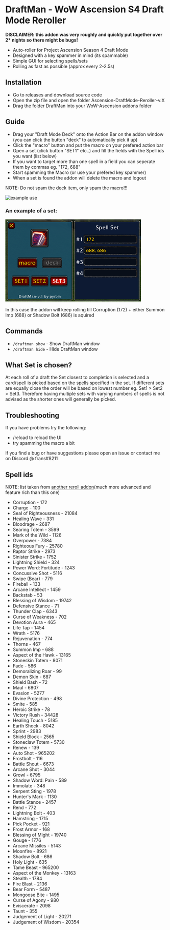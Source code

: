 # DraftMan - WoW Ascension S4 Draft Mode Reroller

**DISCLAIMER: this addon was very roughly and quickly put together over 2\* nights so there might be bugs!**

- Auto-roller for Project Ascension Season 4 Draft Mode
- Designed with a key spammer in mind (its spammable)
- Simple GUI for selecting spells/sets
- Rolling as fast as possible (approx every 2-2.5s)

## Installation

- Go to releases and download source code
- Open the zip file and open the folder Ascension-DraftMode-Reroller-v.X
- Drag the folder DraftMan into your WoW-Ascension addons folder

## Guide

- Drag your "Draft Mode Deck" onto the Action Bar on the addon window (you can click the button "deck" to automatically pick it up)
- Click the "macro" button and put the macro on your prefered action bar
- Open a set (click button "SET1" etc..) and fill the fields with the Spell ids you want (list below)
- If you want to target more than one spell in a field you can seperate them by commas eg. "172, 688"
- Start spamming the Macro (or use your prefered key spammer)
- When a set is found the addon will delete the macro and logout

NOTE: Do not spam the deck item, only spam the macro!!!

![](use-example.gif "example use")

### An example of a set:

![](example.png "example set")

In this case the addon will keep rolling till Corruption (172) + either Summon Imp (688) or Shadow Bolt (686) is aquired

## Commands

- `/draftman show` - Show DraftMan window
- `/draftman hide` - Hide DraftMan window

## What Set is chosen?

At each roll of a draft the Set closest to completion is selected and a card/spell is picked based on the spells specified in the set.
If different sets are equally close the order will be based on lowest number eg. Set1 > Set2 > Set3.
Therefore having multiple sets with varying numbers of spells is not advised as the shorter ones will generally be picked.

## Troubleshooting

If you have problems try the following:

- /reload to reload the UI
- try spamming the macro a bit

If you find a bug or have suggestions please open an issue or contact me on Discord @ frans#8211

## Spell ids

NOTE: list taken from [another reroll addon](https://github.com/Malow/MaloWAscensionReroller#statistics-from-randomly-picking-spells)(much more advanced and feature rich than this one)

- Corruption - 172
- Charge - 100
- Seal of Righteousness - 21084
- Healing Wave - 331
- Bloodrage - 2687
- Searing Totem - 3599
- Mark of the Wild - 1126
- Overpower - 7384
- Righteous Fury - 25780
- Raptor Strike - 2973
- Sinister Strike - 1752
- Lightning Shield - 324
- Power Word: Fortitude - 1243
- Concussive Shot - 5116
- Swipe (Bear) - 779
- Fireball - 133
- Arcane Intellect - 1459
- Backstab - 53
- Blessing of Wisdom - 19742
- Defensive Stance - 71
- Thunder Clap - 6343
- Curse of Weakness - 702
- Devotion Aura - 465
- Life Tap - 1454
- Wrath - 5176
- Rejuvenation - 774
- Thorns - 467
- Summon Imp - 688
- Aspect of the Hawk - 13165
- Stoneskin Totem - 8071
- Fade - 586
- Demoralizing Roar - 99
- Demon Skin - 687
- Shield Bash - 72
- Maul - 6807
- Evasion - 5277
- Divine Protection - 498
- Smite - 585
- Heroic Strike - 78
- Victory Rush - 34428
- Healing Touch - 5185
- Earth Shock - 8042
- Sprint - 2983
- Shield Block - 2565
- Stoneclaw Totem - 5730
- Renew - 139
- Auto Shot - 965202
- Frostbolt - 116
- Battle Shout - 6673
- Arcane Shot - 3044
- Growl - 6795
- Shadow Word: Pain - 589
- Immolate - 348
- Serpent Sting - 1978
- Hunter's Mark - 1130
- Battle Stance - 2457
- Rend - 772
- Lightning Bolt - 403
- Hamstring - 1715
- Pick Pocket - 921
- Frost Armor - 168
- Blessing of Might - 19740
- Gouge - 1776
- Arcane Missiles - 5143
- Moonfire - 8921
- Shadow Bolt - 686
- Holy Light - 635
- Tame Beast - 965200
- Aspect of the Monkey - 13163
- Stealth - 1784
- Fire Blast - 2136
- Bear Form - 5487
- Mongoose Bite - 1495
- Curse of Agony - 980
- Eviscerate - 2098
- Taunt - 355
- Judgement of Light - 20271
- Judgement of Wisdom - 20354
